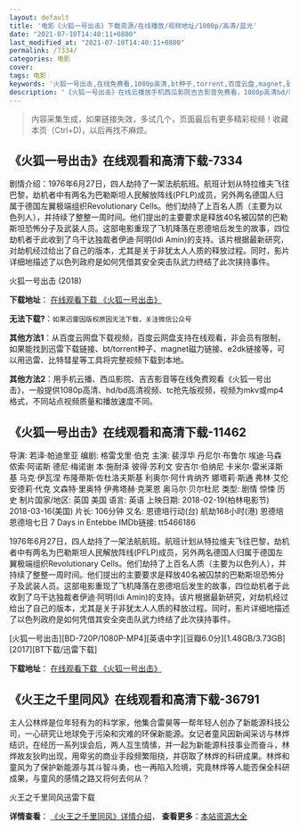 ```yaml
---
layout: default
title: '电影《火狐一号出击》下载资源/在线播放/视频地址/1080p/高清/蓝光'
date: "2021-07-10T14:40:11+0800"
last_modified_at: "2021-07-10T14:40:11+0800"
permalink: /7334/
categories: 电影
cover:
tags: 电影
keywords: '火狐一号出击,在线免费看,1080p高清,bt种子,torrent,百度云盘,magnet,磁力链,迅雷下载资源'
description: '《火狐一号出击》在线云播放手机西瓜影院吉吉影音免费看，1080p高清bd/hd未删减完整版和tc抢先枪版，mkv/mp4格式，附带bt/torrent种子、magnet/磁力链、百度云盘、网盘资源迅雷下载链接'
---
```


>内容采集生成，如果链接失效，多试几个，页面最后有更多精彩视频！收藏本页（Ctrl+D)，以后再找不麻烦。


## 《火狐一号出击》在线观看和高清下载-7334

剧情介绍：1976年6月27日，四人劫持了一架法航航班。航班计划从特拉维夫飞往巴黎，劫机者中有两名为巴勒斯坦人民解放阵线(PFLP)成员，另外两名德国人归属于德国左翼极端组织Revolutionary Cells。他们劫持了上百名人质（主要为以色列人），并持续了整整一周时间。他们提出的主要要求是释放40名被囚禁的巴勒斯坦恐怖分子及武装人员。这部电影重现了飞机降落在恩德培后发生的故事，四位劫机者于此收到了乌干达独裁者伊迪·阿明(Idi Amin)的支持。该片根据最新研究，对劫机经过给出了自己的版本，尤其是关于非犹太人人质的释放过程。同时，影片详细地描述了以色列政府是如何凭借其安全突击队武力终结了此次挟持事件。


火狐一号出击 (2018)

**下载地址**： [在线观看下载 《火狐一号出击》](https://www.btbtdy.me/btdy/dy13055.html) 


**无法下载?**：`如果迅雷因版权原因无法下载，关注微信公众号 `

**其他方法1**：从百度云网盘下载视频，百度云网盘支持在线观看，非会员有限制，如果能找到迅雷下载链接、bt/torrent种子、magnet磁力链接、e2dk链接等，可以用迅雷、比特彗星等工具将完整视频下载到本地。

**其他方法2**：用手机云播、西瓜影院、吉吉影音等在线免费观看《火狐一号出击》，一般提供1080p高清、hd/bd高清视频、tc抢先版视频，视频为mkv或mp4格式，不同站点视频质量和播放速度不同。


## 《火狐一号出击》在线观看和高清下载-11462

导演: 若泽·帕迪里亚 编剧: 格雷戈里·伯克 主演: 裴淳华 丹尼尔·布鲁尔 埃迪·马森 侬索·阿诺斯 德尼·梅诺谢 本·施耐泽 彼得·苏利文 安吉尔·伯纳尼 卡米尔·雷米泽斯基 马克·伊瓦涅 布隆蒂斯·佐杜洛夫斯基 利奥尔·阿什肯纳齐 娜塔莉·斯通 弗林·艾伦 安德莉·代克 文森特·里奥特 伊弗塔赫·克莱恩 奥马尔·贝尔杜尼 类型: 剧情 惊悚 历史 制片国家/地区: 英国 美国 语言: 英语 上映日期: 2018-02-19(柏林电影节) 2018-03-16(美国) 片长: 106分钟 又名: 恩德培行动(台) 航劫168小时(港) 恩德培 恩德培七日 7 Days in Entebbe IMDb链接: tt5466186

1976年6月27日，四人劫持了一架法航航班。航班计划从特拉维夫飞往巴黎，劫机者中有两名为巴勒斯坦人民解放阵线(PFLP)成员，另外两名德国人归属于德国左翼极端组织Revolutionary Cells。他们劫持了上百名人质（主要为以色列人），并持续了整整一周时间。他们提出的主要要求是释放40名被囚禁的巴勒斯坦恐怖分子及武装人员。这部电影重现了飞机降落在恩德培后发生的故事，四位劫机者于此收到了乌干达独裁者伊迪·阿明(Idi Amin)的支持。该片根据最新研究，对劫机经过给出了自己的版本，尤其是关于非犹太人人质的释放过程。同时，影片详细地描述了以色列政府是如何凭借其安全突击队武力终结了此次挟持事件。


[火狐一号出击][BD-720P/1080P-MP4][英语中字][豆瓣6.0分][1.48GB/3.73GB][2017][BT下载/迅雷下载]

**下载地址**： [在线观看下载 《火狐一号出击》](https://www.btdx8.com/torrent/hhyhcj_2018.html) 


## 《火王之千里同风》在线观看和高清下载-36791

主人公林烨是位年轻有为的科学家，他集合雷昊等一帮年轻人创办了新能源科技公司，一心研究让地球免于污染和灾难的环保新能源。女记者童风因新闻采访与林烨结识，在经历一系列误会后，两人互生情愫，并一起为新能源科技事业而奋斗，林烨故友狄昀出现，用卑劣的商业手段频繁阻挠，并窃取了林烨的科研成果。林烨和童风为了保护新能源与其斗智斗勇，也一再陷入险境，究竟林烨等人能否保全科研成果，与童风的感情之路又将何去何从？


火王之千里同风迅雷下载

**详情查看**： [《火王之千里同风》详情介绍](/movie/36791/)， **查看更多**：[本站资源大全](/movie/t/all/)

